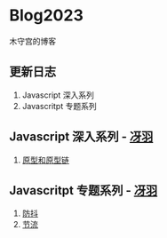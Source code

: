 # Blog2023
木守宫的博客

## 更新日志
1. Javascript 深入系列
2. Javascritpt 专题系列

## Javascript 深入系列 - [冴羽](https://github.com/mqyqingfeng/Blog)
1. [原型和原型链](https://github.com/huiyiwanan/Blog2023/issues/1)

## Javascritpt 专题系列 - [冴羽](https://github.com/mqyqingfeng/Blog)
1. [防抖](https://github.com/mqyqingfeng/Blog/issues/17)
2. [节流](https://github.com/mqyqingfeng/Blog/issues/17)
